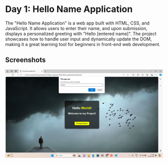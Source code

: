 # Day 1: Hello Name Application

The "Hello Name Application" is a web app built with HTML, CSS, and JavaScript. It allows users to enter their name, and upon submission, displays a personalized greeting with "Hello [entered name]". The project showcases how to handle user input and dynamically update the DOM, making it a great learning tool for beginners in front-end web development.

## Screenshots

![UI](UI.png)
